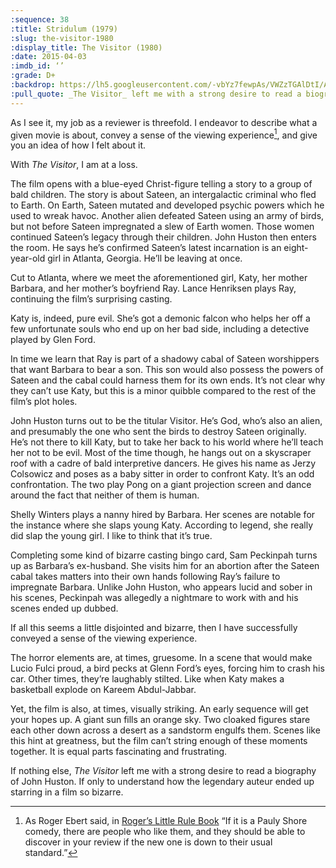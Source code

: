 ```yaml
---
:sequence: 38
:title: Stridulum (1979)
:slug: the-visitor-1980
:display_title: The Visitor (1980)
:date: 2015-04-03
:imdb_id: ‘’
:grade: D+
:backdrop: https://lh5.googleusercontent.com/-vbYz7fewpAs/VWZzTGAlDtI/AAAAAAAACn0/zB0TpzOhFYw/w1000-rj/the-visitor-1980.jpg
:pull_quote: _The Visitor_ left me with a strong desire to read a biography of John Huston. If only to understand how the legendary auteur ended up starring in a film so bizarre.
---
```

As I see it, my job as a reviewer is threefold. I endeavor to describe what a given movie is about, convey a sense of the viewing experience[^1], and give you an idea of how I felt about it. 

With _The Visitor_, I am at a loss.  

The film opens with a blue-eyed Christ-figure telling a story to a group of bald children. The story is about Sateen, an intergalactic criminal who fled to Earth. On Earth, Sateen mutated and developed psychic powers which he used to wreak havoc. Another alien defeated Sateen using an army of birds, but not before Sateen impregnated a slew of Earth women. Those women continued Sateen’s legacy through their children. John Huston then enters the room. He says he’s confirmed Sateen’s latest incarnation is an eight-year-old girl in Atlanta, Georgia. He’ll be leaving at once.

Cut to Atlanta, where we meet the aforementioned girl, Katy, her mother Barbara, and her mother’s boyfriend Ray. Lance Henriksen plays Ray, continuing the film’s surprising casting.

Katy is, indeed, pure evil. She’s got a demonic falcon who helps her off a few unfortunate souls who end up on her bad side, including a detective played by Glen Ford. 

In time we learn that Ray is part of a shadowy cabal of Sateen worshippers that want Barbara to bear a son. This son would also possess the powers of Sateen and the cabal could harness them for its own ends. It’s not clear why they can’t use Katy, but this is a minor quibble compared to the rest of the film’s plot holes.

John Huston turns out to be the titular Visitor. He’s God, who’s also an alien, and presumably the one who sent the birds to destroy Sateen originally. He’s not there to kill Katy, but to take her back to his world where he’ll teach her not to be evil. Most of the time though, he hangs out on a skyscraper roof with a cadre of bald interpretive dancers. He gives his name as Jerzy Colsowicz and poses as a baby sitter in order to confront Katy. It’s an odd confrontation. The two play Pong on a giant projection screen and dance around the fact that neither of them is human.

Shelly Winters plays a nanny hired by Barbara. Her scenes are notable for the instance where she slaps young Katy. According to legend, she really did slap the young girl. I like to think that it’s true.

Completing some kind of bizarre casting bingo card, Sam Peckinpah turns up as Barbara’s ex-husband. She visits him for an abortion after the Sateen cabal takes matters into their own hands following Ray’s failure to impregnate Barbara. Unlike John Huston, who appears lucid and sober in his scenes, Peckinpah was allegedly a nightmare to work with and his scenes ended up dubbed. 

If all this seems a little disjointed and bizarre, then I have successfully conveyed a sense of the viewing experience. 

The horror elements are, at times, gruesome. In a scene that would make Lucio Fulci proud, a bird pecks at Glenn Ford’s eyes, forcing him to crash his car. Other times, they’re laughably stilted. Like when Katy makes a basketball explode on Kareem Abdul-Jabbar. 

Yet, the film is also, at times, visually striking. An early sequence will get your hopes up. A giant sun fills an orange sky. Two cloaked figures stare each other down across a desert as a sandstorm engulfs them. Scenes like this hint at greatness, but the film can’t string enough of these moments together. It is equal parts fascinating and frustrating.

If nothing else, _The Visitor_ left me with a strong desire to read a biography of John Huston. If only to understand how the legendary auteur ended up starring in a film so bizarre.

[^1]: As Roger Ebert said, in [Roger’s Little Rule Book](http://www.rogerebert.com/rogers-journal/rogers-little-rule-book) “If it is a Pauly Shore comedy, there are people who like them, and they should be able to discover in your review if the new one is down to their usual standard.”
